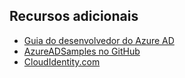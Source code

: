 ## Recursos adicionais

- [Guia do desenvolvedor do Azure AD](active-directory-developers-guide.md)
- [AzureADSamples no GitHub](https://github.com/AzureAdSamples)
- [CloudIdentity.com](https://cloudidentity.com)

<!---HONumber=August15_HO6-->